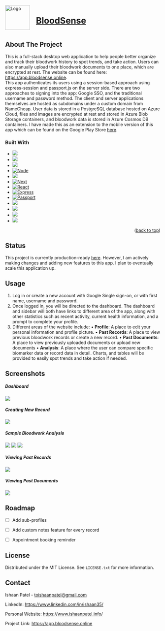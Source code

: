 

<!-- PROJECT LOGO -->
<br />
<div align="left">
  <a href="https://app.bloodsense.online/" style="display:flex; align-items:center;">
    <img src="https://app.bloodsense.online/_next/image?url=%2FAppLogoCircle.png&w=64&q=75" alt="Logo" width="80" height="80" style="margin-right:20px">
	<h1>BloodSense</h1>
	</h1>
  </a>


<!-- ABOUT THE PROJECT -->
## About The Project


This is a full-stack desktop web application to help people better organize and track their bloodwork history to spot trends, and take action. Users can also manually upload their bloodwork documents to one place, which are encrypted at rest. The website can be found here: https://app.bloodsense.online.  
This app authenticates its users using a session-based approach using express-session and passport.js on the server side. There are two approaches to signing into the app: Google SSO, and the traditional username and password method. The client and server applications themselves are hosted as subdomains under a custom domain from NameCheap. User data is stored in a PostgreSQL database hosted on Azure Cloud, files and images are encrypted at rest and stored in Azure Blob Storage containers, and bloodwork data is stored in Azure Cosmos DB containers. I have made this as an extension to the mobile version of this app which can be found on the Google Play Store [here](https://play.google.com/store/apps/details?id=com.ishaanp.test&hl=en_IN&gl=US).



### Built With

* [![][Microsoft Azure]][Azure-url]
* [![][AWS]][AWS-url]
* [![][Docker]][Node-url]
* [![Node][Node.js]][Node-url]
* [![][MySQL]][SQL-url]
* [![Next][Next.js]][Next-url]
* [![React][React.js]][React-url]
* [![Express][Express.js]][Express-url]
* [![Passport][Passport.js]][Passport-url]
* [![][Google Cloud]][GoogleCloud-url]
* [![][Vercel]][Vercel-url]
* [![][Render]][Render-url]
* [![][NameCheap]][Namecheap-url]
<p align="right">(<a href="#readme-top">back to top</a>)</p>



<!-- Status -->
## Status

This project is currently production-ready [here](https://app.bloodsense.online/). However, I am actively making changes and adding new features to this app. I plan to eventually scale this application up.



## Usage

1. Log in or create a new account with Google Single sign-on, or with first name, username and password.
2. Once logged in, you will be directed to the dashboard. The dashboard and sidebar will both have links to different area of the app, along with other statistics such as recent activity, current health information, and a prompt to complete your profile.
3. Different areas of the website include: 
	• **Profile**: A place to edit your personal information and profile picture.
	• **Past Records**: A place to view previous bloodwork records or create a new record.
	• **Past Documents**: A place to view previously uploaded documents or upload new    documents
	• **Analysis**: A place where the user can compare specific biomarker data or record data in detail. Charts, and tables will be provided to easily spot trends and take action if needed.

## Screenshots

##### Dashboard
<img src="https://raw.githubusercontent.com/Ishaan35/BloodSense/main/app_screenshots/dashboard.png">

##### Creating New Record
<img src="https://raw.githubusercontent.com/Ishaan35/BloodSense/main/app_screenshots/new_record.png">

##### Sample Bloodwork Analysis 
<img src="https://raw.githubusercontent.com/Ishaan35/BloodSense/main/app_screenshots/sample_analysis1.png">
<img src="https://raw.githubusercontent.com/Ishaan35/BloodSense/main/app_screenshots/sample_analysis2.png">
<img src="https://raw.githubusercontent.com/Ishaan35/BloodSense/main/app_screenshots/sample_analysis3.png">

##### Viewing Past Records
<img src="https://raw.githubusercontent.com/Ishaan35/BloodSense/main/app_screenshots/past_records.png">

##### Viewing Past Documents
<img src="https://raw.githubusercontent.com/Ishaan35/BloodSense/main/app_screenshots/past_documents.png">



<!-- ROADMAP -->
## Roadmap

- [ ] Add sub-profiles
- [ ] Add custom notes feature for every record
- [ ] Appointment booking reminder







<!-- LICENSE -->
## License

Distributed under the MIT License. See `LICENSE.txt` for more information.




<!-- CONTACT -->
## Contact

Ishaan Patel  -  toishaanpatel@gmail.com

LinkedIn:  https://www.linkedin.com/in/ishaan35/

Personal Website: https://www.ishaanpatel.info/

Project Link: https://app.bloodsense.online








<!-- MARKDOWN LINKS & IMAGES -->
<!-- https://www.markdownguide.org/basic-syntax/#reference-style-links -->
[contributors-shield]: https://img.shields.io/github/contributors/othneildrew/Best-README-Template.svg?style=for-the-badge
[contributors-url]: https://github.com/othneildrew/Best-README-Template/graphs/contributors
[forks-shield]: https://img.shields.io/github/forks/othneildrew/Best-README-Template.svg?style=for-the-badge
[forks-url]: https://github.com/othneildrew/Best-README-Template/network/members
[stars-shield]: https://img.shields.io/github/stars/othneildrew/Best-README-Template.svg?style=for-the-badge
[stars-url]: https://github.com/othneildrew/Best-README-Template/stargazers
[issues-shield]: https://img.shields.io/github/issues/othneildrew/Best-README-Template.svg?style=for-the-badge
[issues-url]: https://github.com/othneildrew/Best-README-Template/issues
[license-shield]: https://img.shields.io/github/license/othneildrew/Best-README-Template.svg?style=for-the-badge
[license-url]: https://github.com/othneildrew/Best-README-Template/blob/master/LICENSE.txt
[linkedin-shield]: https://img.shields.io/badge/-LinkedIn-black.svg?style=for-the-badge&logo=linkedin&colorB=555
[linkedin-url]: https://linkedin.com/in/othneildrew
[product-screenshot]: images/screenshot.png


[Next.js]: https://img.shields.io/badge/next.js-000000?style=for-the-badge&logo=nextdotjs&logoColor=white
[Node.js]: https://img.shields.io/badge/node-3e3f34?style=for-the-badge&logo=nodedotjs&logoColor=green
[Next-url]: https://nextjs.org/
[Node-url]: https://nodejs.org/en
[React.js]: https://img.shields.io/badge/React-20232A?style=for-the-badge&logo=react&logoColor=61DAFB
[React-url]: https://reactjs.org/
[Express.js]: https://img.shields.io/badge/Express.js-35495E?style=for-the-badge&logo=express
[Express-url]: https://expressjs.com/
[Passport.js]:https://img.shields.io/badge/Passport.js-4a4a55?style=for-the-badge&logo=passport
[Passport-url]:https://www.passportjs.org/
[MySQL]:https://img.shields.io/badge/MySQL-ccd4ed?style=for-the-badge&logo=mysql&logoColor=910000
[SQL-url]:https://www.mysql.com/
[Google Cloud]: https://img.shields.io/badge/Google%20Cloud-5c5866?style=for-the-badge&logo=google-cloud
[GoogleCloud-url]: https://cloud.google.com/
[Microsoft Azure]: https://img.shields.io/badge/Microsoft%20Azure-343440?style=for-the-badge&logo=microsoft-azure&logoColor=42adff
[Azure-url]: https://azure.microsoft.com/en-us/
[AWS]: https://img.shields.io/badge/Amazon%20Web%20Services-232f3f?style=for-the-badge&logo=amazon-aws&logoColor=ec912d
[AWS-url]: https://aws.amazon.com
[Vercel]:https://img.shields.io/badge/Vercel-000000?style=for-the-badge&logo=vercel&logoColor=ffffff
[Vercel-url]:https://vercel.com/dashboard
[Render]:https://img.shields.io/badge/Render-4351e8?style=for-the-badge&logo=render&logoColor=ffffff
[Render-url]:https://render.com/
[NameCheap]:https://img.shields.io/badge/NameCheap-ff8c44?style=for-the-badge&logo=namecheap&logoColor=ffffff
[Namecheap-url]:https://www.namecheap.com/domains/
[Docker]:https://img.shields.io/badge/Docker-0092e6?style=for-the-badge&logo=docker&logoColor=white
[Docker-url]: https://www.docker.com/


[Angular.io]: https://img.shields.io/badge/Angular-DD0031?style=for-the-badge&logo=angular&logoColor=white
[Angular-url]: https://angular.io/
[Svelte.dev]: https://img.shields.io/badge/Svelte-4A4A55?style=for-the-badge&logo=svelte&logoColor=FF3E00
[Svelte-url]: https://svelte.dev/
[Laravel.com]: https://img.shields.io/badge/Laravel-FF2D20?style=for-the-badge&logo=laravel&logoColor=white
[Laravel-url]: https://laravel.com
[Bootstrap.com]: https://img.shields.io/badge/Bootstrap-563D7C?style=for-the-badge&logo=bootstrap&logoColor=white
[Bootstrap-url]: https://getbootstrap.com
[JQuery.com]: https://img.shields.io/badge/jQuery-0769AD?style=for-the-badge&logo=jquery&logoColor=white
[JQuery-url]: https://jquery.com 
